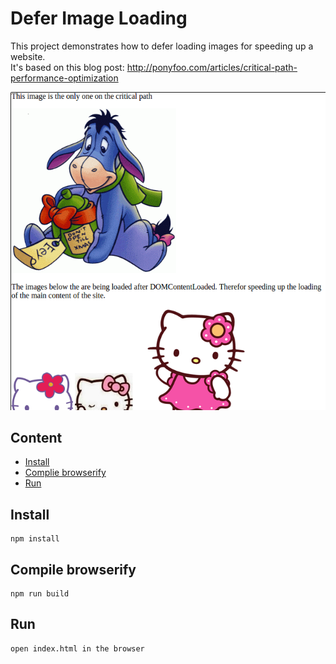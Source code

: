 # Defer Image Loading

This project demonstrates how to defer loading images for speeding up a website.  
It's based on this blog post: http://ponyfoo.com/articles/critical-path-performance-optimization   

![image-showing-defered-images](critical.png)

## Content

* [Install](#install)
* [Complie browserify](#watch)
* [Run](#run)

## Install

    npm install

## Compile browserify

    npm run build

## Run

    open index.html in the browser

